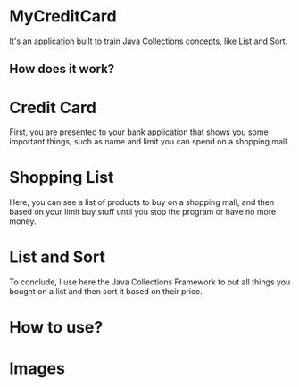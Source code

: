 # MyCreditCard

It's an application built to train Java Collections concepts, like List and Sort. 

## How does it work?

# Credit Card

First, you are presented to your bank application that shows you some important things, such as name and limit you can spend on a shopping mall.

# Shopping List

Here, you can see a list of products to buy on a shopping mall, and then based on your limit buy stuff until you stop the program or have no more money.

# List and Sort

To conclude, I use here the Java Collections Framework to put all things you bought on a list and then sort it based on their price.

# How to use?

# Images
